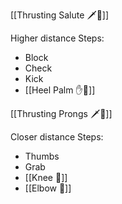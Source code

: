 [[Thrusting Salute 🗡️🫡]]

Higher distance
Steps: 
- Block
- Check
- Kick
- [[Heel Palm ✋🌴]]

[[Thrusting Prongs 🗡️🍴]]

Closer distance
Steps:
- Thumbs
- Grab
- [[Knee 🦵]]
- [[Elbow 💪]]